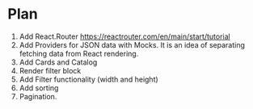 # Plan

1. Add React.Router https://reactrouter.com/en/main/start/tutorial
2. Add Providers for JSON data with Mocks. It is an idea of separating fetching data from React rendering.
3. Add Cards and Catalog
4. Render filter block
5. Add Filter functionality (width and height)
6. Add sorting
7. Pagination.
